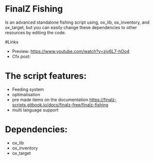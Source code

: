 # FinalZ Fishing
 Is an advanced standalone fishing script using, ox_lib, ox_inventory, and ox_target, but you can easily change these dependencies to other resources by editing the code.

#Links
- Preview: https://www.youtube.com/watch?v=zjy6L7-hOo4
- Cfx post: 
# The script features:
- Feeding system
- optimalisation 
- pre made items on the documentation https://finalz-scripts.gitbook.io/docs/finalz-free/finalz-fishing
- multi language support

# Dependencies:
- ox_lib
- ox_inventory
- ox_target
